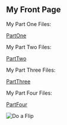 ## My Front Page

My Part One Files:

[PartOne](https://github.com/DustinDoyleCarleton/hist3814A-materials/tree/main/part-one)

My Part Two Files:

[PartTwo](https://github.com/DustinDoyleCarleton/hist3814A-materials/tree/main/part-two)

My Part Three Files:

[PartThree](https://github.com/DustinDoyleCarleton/hist3814A-materials/tree/main/part-three)

My Part Four Files:

[PartFour](https://github.com/DustinDoyleCarleton/hist3814A-materials/tree/main/part-four)


![Do a Flip]([https://i.makeagif.com/media/6-22-2017/onYamx.mp4](https://thumbs.gfycat.com/PalatableAnotherAdouri-size_restricted.gif))
